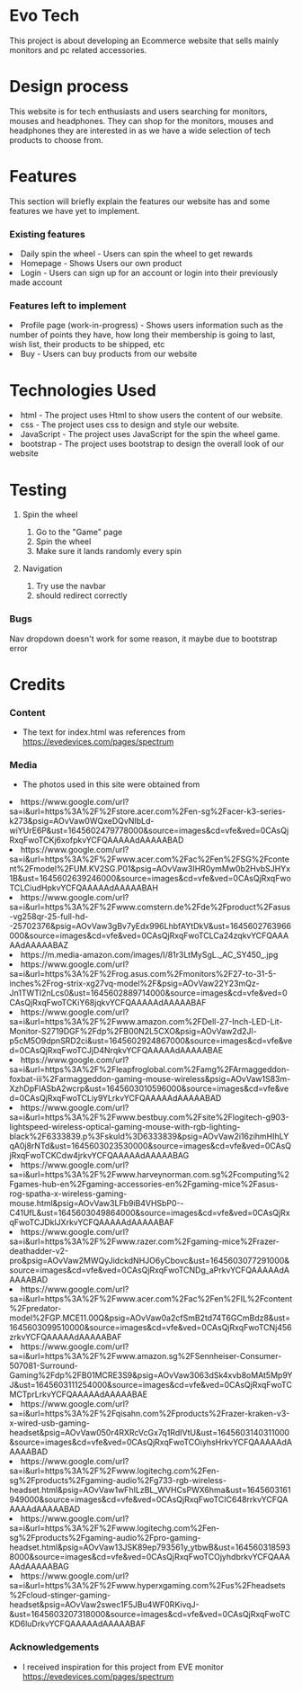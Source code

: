 # Evo Tech
This project is about developing an Ecommerce website that sells mainly monitors and pc related accessories.

# Design process
This website is for tech enthusiasts and users searching for monitors, mouses and headphones. They can shop for the monitors, mouses and headphones they are interested in
as we have a wide selection of tech products to choose from.

# Features
This section will briefly explain the features our website has and some features we have yet to implement.

<h3>Existing features</h3>
<li>Daily spin the wheel - Users can spin the wheel to get rewards</li>
<li>Homepage - Shows Users our own product</li>
<li>Login - Users can sign up for an account or login into their previously made account</li>

<h3>Features left to implement</h3>
<li>Profile page (work-in-progress) - Shows users information such as the number of points they have, how long their membership is going to last, wish list, their products to be       shipped, etc</li>
<li>Buy - Users can buy products from our website</li>

# Technologies Used
<li>html - The project uses Html to show users the content of our website.</li>
<li>css - The project uses css to design and style our website.</li>
<li>JavaScript - The project uses JavaScript for the spin the wheel game.</li>
<li>bootstrap - The project uses bootstrap to design the overall look of our website</li>

# Testing
1. Spin the wheel
    1. Go to the "Game" page
    2. Spin the wheel
    3. Make sure it lands randomly every spin

2. Navigation
    1. Try use the navbar 
    2. should redirect correctly

### Bugs
Nav dropdown doesn't work for some reason, it maybe due to bootstrap error


# Credits
### Content
- The text for index.html was references from https://evedevices.com/pages/spectrum

### Media
- The photos used in this site were obtained from 
<li>https://www.google.com/url?sa=i&url=https%3A%2F%2Fstore.acer.com%2Fen-sg%2Facer-k3-series-k273&psig=AOvVaw0WQxeDQvNIbLd-wiYUrE6P&ust=1645602479778000&source=images&cd=vfe&ved=0CAsQjRxqFwoTCKj6xofpkvYCFQAAAAAdAAAAABAD</li>

<li>https://www.google.com/url?sa=i&url=https%3A%2F%2Fwww.acer.com%2Fac%2Fen%2FSG%2Fcontent%2Fmodel%2FUM.KV2SG.P01&psig=AOvVaw3IHR0ymMw0b2HvbSJHYx1B&ust=1645602639246000&source=images&cd=vfe&ved=0CAsQjRxqFwoTCLCiudHpkvYCFQAAAAAdAAAAABAH</li>

<li>https://www.google.com/url?sa=i&url=https%3A%2F%2Fwww.comstern.de%2Fde%2Fproduct%2Fasus-vg258qr-25-full-hd--25702376&psig=AOvVaw3gBv7yEdx996LhbfAYtDkV&ust=1645602763966000&source=images&cd=vfe&ved=0CAsQjRxqFwoTCLCa24zqkvYCFQAAAAAdAAAAABAZ</li>

<li>https://m.media-amazon.com/images/I/81r3LtMySgL._AC_SY450_.jpg</li>

<li>https://www.google.com/url?sa=i&url=https%3A%2F%2Frog.asus.com%2Fmonitors%2F27-to-31-5-inches%2Frog-strix-xg27vq-model%2F&psig=AOvVaw22Y23mQz-Jn1TWTI2nLcs0&ust=1645602889714000&source=images&cd=vfe&ved=0CAsQjRxqFwoTCKiY68jqkvYCFQAAAAAdAAAAABAF</li>

<li>https://www.google.com/url?sa=i&url=https%3A%2F%2Fwww.amazon.com%2FDell-27-Inch-LED-Lit-Monitor-S2719DGF%2Fdp%2FB00N2L5CXO&psig=AOvVaw2d2Jl-p5cM5O9dpnSRD2ci&ust=1645602924867000&source=images&cd=vfe&ved=0CAsQjRxqFwoTCJjD4NrqkvYCFQAAAAAdAAAAABAE</li>

<li>https://www.google.com/url?sa=i&url=https%3A%2F%2Fleapfroglobal.com%2Famg%2FArmaggeddon-foxbat-iii%2Farmaggeddon-gaming-mouse-wireless&psig=AOvVaw1S83m-XzhDpFlASbA2wcrp&ust=1645603010596000&source=images&cd=vfe&ved=0CAsQjRxqFwoTCLiy9YLrkvYCFQAAAAAdAAAAABAD</li>

<li>https://www.google.com/url?sa=i&url=https%3A%2F%2Fwww.bestbuy.com%2Fsite%2Flogitech-g903-lightspeed-wireless-optical-gaming-mouse-with-rgb-lighting-black%2F6333839.p%3FskuId%3D6333839&psig=AOvVaw2i16zihmHIhLYqA0j8rNTd&ust=1645603023530000&source=images&cd=vfe&ved=0CAsQjRxqFwoTCKCdw4jrkvYCFQAAAAAdAAAAABAG</li>

<li>https://www.google.com/url?sa=i&url=https%3A%2F%2Fwww.harveynorman.com.sg%2Fcomputing%2Fgames-hub-en%2Fgaming-accessories-en%2Fgaming-mice%2Fasus-rog-spatha-x-wireless-gaming-mouse.html&psig=AOvVaw3LFb9iB4VHSbP0--C41UfL&ust=1645603049864000&source=images&cd=vfe&ved=0CAsQjRxqFwoTCJDklJXrkvYCFQAAAAAdAAAAABAF</li>

<li>https://www.google.com/url?sa=i&url=https%3A%2F%2Fwww.razer.com%2Fgaming-mice%2Frazer-deathadder-v2-pro&psig=AOvVaw2MWQyJidckdNHJO6yCbovc&ust=1645603077291000&source=images&cd=vfe&ved=0CAsQjRxqFwoTCNDg_aPrkvYCFQAAAAAdAAAAABAD</li>

<li>https://www.google.com/url?sa=i&url=https%3A%2F%2Fwww.acer.com%2Fac%2Fen%2FIL%2Fcontent%2Fpredator-model%2FGP.MCE11.00Q&psig=AOvVaw0a2cfSmB2td74T6GCmBdz8&ust=1645603099510000&source=images&cd=vfe&ved=0CAsQjRxqFwoTCNj456zrkvYCFQAAAAAdAAAAABAF</li>

<li>https://www.google.com/url?sa=i&url=https%3A%2F%2Fwww.amazon.sg%2FSennheiser-Consumer-507081-Surround-Gaming%2Fdp%2FB01MCRE3S9&psig=AOvVaw3063dSk4xvb8oMAt5Mp9YJ&ust=1645603111254000&source=images&cd=vfe&ved=0CAsQjRxqFwoTCMCTprLrkvYCFQAAAAAdAAAAABAE</li>

<li>https://www.google.com/url?sa=i&url=https%3A%2F%2Fqisahn.com%2Fproducts%2Frazer-kraken-v3-x-wired-usb-gaming-headset&psig=AOvVaw050r4RXRcVcGx7q1RdIVtU&ust=1645603140311000&source=images&cd=vfe&ved=0CAsQjRxqFwoTCOiyhsHrkvYCFQAAAAAdAAAAABAD</li>

<li>https://www.google.com/url?sa=i&url=https%3A%2F%2Fwww.logitechg.com%2Fen-sg%2Fproducts%2Fgaming-audio%2Fg733-rgb-wireless-headset.html&psig=AOvVaw1wFhILzBL_WVHCsPWX6hma&ust=1645603161949000&source=images&cd=vfe&ved=0CAsQjRxqFwoTCIC648rrkvYCFQAAAAAdAAAAABAD</li>

<li>https://www.google.com/url?sa=i&url=https%3A%2F%2Fwww.logitechg.com%2Fen-sg%2Fproducts%2Fgaming-audio%2Fpro-gaming-headset.html&psig=AOvVaw13JSK89ep793561y_ytbwB&ust=1645603185938000&source=images&cd=vfe&ved=0CAsQjRxqFwoTCOjyhdbrkvYCFQAAAAAdAAAAABAG</li>

<li>https://www.google.com/url?sa=i&url=https%3A%2F%2Fwww.hyperxgaming.com%2Fus%2Fheadsets%2Fcloud-stinger-gaming-headset&psig=AOvVaw2swec1F5JBu4WF0RKivqJ-&ust=1645603207318000&source=images&cd=vfe&ved=0CAsQjRxqFwoTCKD6luDrkvYCFQAAAAAdAAAAABAF</li>

### Acknowledgements

- I received inspiration for this project from EVE monitor  https://evedevices.com/pages/spectrum






